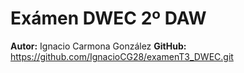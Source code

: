 # Exámen DWEC 2º DAW

**Autor:** Ignacio Carmona González
**GitHub:** https://github.com/IgnacioCG28/examenT3_DWEC.git